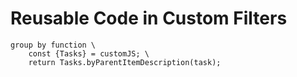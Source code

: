 # Reusable Code in Custom Filters

```tasks
group by function \
    const {Tasks} = customJS; \
    return Tasks.byParentItemDescription(task);
```
